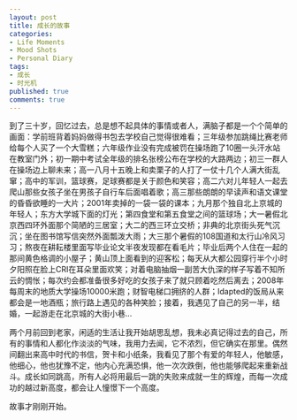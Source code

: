 ```yaml
---
layout: post
title: 成长的故事
categories:
- Life Moments
- Mood Shots
- Personal Diary
tags:
- 成长
- 时光机
published: true
comments: true
---
```

<p>到了三十岁，回忆过去，总是想不起具体的事情或者人，满脑子都是一个个简单的画面：学前班背着妈妈做得书包去学校自己觉得很难看；三年级参加跳绳比赛老师给每个人买了一个大雪糕；六年级作业没有完成被罚在操场跑了10圈一头汗水站在教室门外；初一期中考试全年级的排名张榜公布在学校的大路两边；初三一群人在操场边上聊未来；高一八月十五晚上和卖栗子的人打了一仗十几个人满大街乱窜；高中的军训，篮球赛，足球赛都是关于颜色和笑容；高二六对儿年轻人一起去爬山那些女孩子坐在男孩子自行车后面唱着歌；高三那些朗朗的早读声和语文课堂的昏昏欲睡的一大片；2001年卖掉的一袋一袋的课本；九月那个独自北上京城的年轻人；东方大学城下面的灯光；第四食堂和第五食堂之间的篮球场；大一暑假北京西四环外面那个简陋的三居室；大二的西三环立交桥；非典的北京街头死气沉沉；坐在图书馆写信突然外面瓢泼大雨；大三那个暑假的108国道和太行山冷风习习；熬夜在耕耘楼里面写毕业论文半夜发现都在看毛片；毕业后两个人住在一起的那间黄色格调的小屋子；黄山顶上面看到的迎客松；每天从大都公园穿行半个小时夕阳照在脸上CRI在耳朵里面欢笑；对着电脑抽烟一副苦大仇深的样子写着不知所云的惆怅；每次约会都准备很多好吃的女孩子来了就只顾着吃然后离去；2008年每周末的地质大学操场10000米跑；财智电梯口拥挤的人群；Idapted的饭局从来都会是一地酒瓶；旅行路上遇见的各种笑脸；接着，我遇见了自己的另一半，结婚，一起游走在北京城的大街小巷...</p>

<p>两个月前回到老家，闲适的生活让我开始胡思乱想，我未必真记得过去的自己，所有的事情和人都化作淡淡的气味，我用力去闻，它不浓烈，但它确实在那里。偶然间翻出来高中时代的书信，贺卡和小纸条，我看见了那个有爱的年轻人，他敏感，他细心，他也犹豫不定，他内心充满恐惧，他一次次跌倒，他也能够爬起来重新战斗。成长如同跳高，所有人必将用最后一跳的失败来成就一生的辉煌，而每一次成功的越过新高度，都会让人憧憬下一个高度。</p>

<p>故事才刚刚开始。</p>
